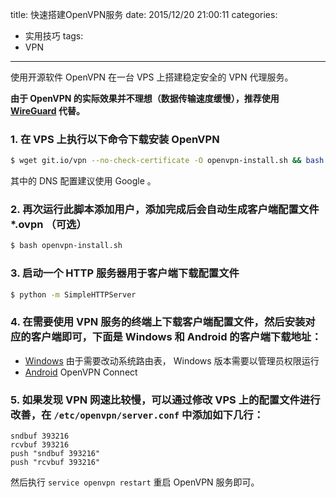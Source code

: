 title: 快速搭建OpenVPN服务
date: 2015/12/20 21:00:11
categories:
- 实用技巧
tags:
- VPN

---

使用开源软件 OpenVPN 在一台 VPS 上搭建稳定安全的 VPN 代理服务。
<!-- more -->

**由于 OpenVPN 的实际效果并不理想（数据传输速度缓慢），推荐使用 [WireGuard](http://covertness.me/2018/03/25/%E8%BD%BB%E6%9D%BE%E5%87%A0%E6%AD%A5%E6%90%AD%E5%BB%BA%20WireGuard%20%EF%BC%88%E5%BF%AB%E9%80%9F%E5%AE%89%E5%85%A8%E7%9A%84%E4%B8%8B%E4%B8%80%E4%BB%A3%20VPN%EF%BC%89/) 代替。**

### 1. 在 VPS 上执行以下命令下载安装 OpenVPN
```bash
$ wget git.io/vpn --no-check-certificate -O openvpn-install.sh && bash openvpn-install.sh
```
其中的 DNS 配置建议使用 Google 。

### 2. 再次运行此脚本添加用户，添加完成后会自动生成客户端配置文件 *.ovpn （可选）
```bash
$ bash openvpn-install.sh
```

### 3. 启动一个 HTTP 服务器用于客户端下载配置文件
```bash
$ python -m SimpleHTTPServer
```

### 4. 在需要使用 VPN 服务的终端上下载客户端配置文件，然后安装对应的客户端即可，下面是 Windows 和 Android 的客户端下载地址：
- [Windows](https://openvpn.net/index.php/open-source/downloads.html) 由于需要改动系统路由表， Windows 版本需要以管理员权限运行
- [Android](https://play.google.com/store/apps/details?id=net.openvpn.openvpn) OpenVPN Connect

### 5. 如果发现 VPN 网速比较慢，可以通过修改 VPS 上的配置文件进行改善，在 `/etc/openvpn/server.conf` 中添加如下几行：
```
sndbuf 393216
rcvbuf 393216
push "sndbuf 393216"
push "rcvbuf 393216"
```
然后执行 `service openvpn restart` 重启 OpenVPN 服务即可。